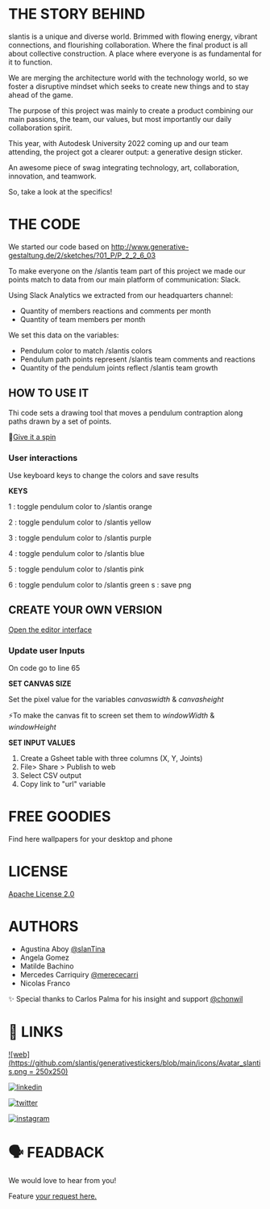 # THE STORY BEHIND
slantis is a unique and diverse world. Brimmed with flowing energy, vibrant connections, and flourishing collaboration. Where the final product is all about collective construction. A place where everyone is as fundamental for it to function.

We are merging the architecture world with the technology world, so we foster a disruptive mindset which seeks to create new things and to stay ahead of the game.

The purpose of this project was mainly to create a product combining our main passions, the team, our values, but most importantly our daily collaboration spirit.

This year, with Autodesk University 2022 coming up and our team attending, the project got a clearer output: a generative design sticker.

An awesome piece of swag integrating technology, art, collaboration, innovation, and teamwork.

So, take a look at the specifics!
# THE CODE
We started our code based on http://www.generative-gestaltung.de/2/sketches/?01_P/P_2_2_6_03

To make everyone on the /slantis team part of this project we made our points match to data from our main platform of communication: Slack.

Using Slack Analytics we extracted from our headquarters channel:
- Quantity of members reactions and comments per month
- Quantity of team members per month

We set this data on the variables:
- Pendulum color to match /slantis colors
- Pendulum path points represent /slantis team comments and reactions
- Quantity of the pendulum joints reflect /slantis team growth
## HOW TO USE IT

Thi code sets a drawing tool that moves a pendulum contraption along paths drawn by a set of points.

 💫[Give it a spin](https://editor.p5js.org/slanTina/full/WsTleMSxM
)


### User interactions

 Use keyboard keys to change the colors and save results

 **KEYS** 
 
1                   : toggle pendulum color to /slantis orange

2                   : toggle pendulum color to /slantis yellow

3                   : toggle pendulum color to /slantis purple

4                   : toggle pendulum color to /slantis blue

5                   : toggle pendulum color to /slantis pink

6                   : toggle pendulum color to /slantis green
s                   : save png



## CREATE YOUR OWN VERSION

[Open the editor interface](https://editor.p5js.org/slanTina/sketches/WsTleMSxM)


### Update user Inputs
On code go to line 65

**SET CANVAS SIZE**

Set the pixel value for the variables *canvaswidth* & *canvasheight*

⚡To make the canvas fit to screen set them to *windowWidth* & *windowHeight*

**SET INPUT VALUES**
1. Create a Gsheet table with three columns (X, Y, Joints)
2. File> Share > Publish to web
3. Select CSV output
4. Copy link to "url" variable




# FREE GOODIES
Find here wallpapers for your desktop and phone
# LICENSE

[Apache License 2.0](https://github.com/slantis/generativestickers/blob/main/LICENSE)


# AUTHORS

- Agustina Aboy [@slanTina](https://www.github.com/slanTina)
- Angela Gomez  
- Matilde Bachino
- Mercedes Carriquiry [@merececarri](https://github.com/merececarri)
- Nicolas Franco

✨ Special thanks to Carlos Palma for his insight and support [@chonwil](https://github.com/chonwil)

# 🔗 LINKS
[![web](https://github.com/slantis/generativestickers/blob/main/icons/Avatar_slantis.png = 250x250)](http://slantis.com/)

[![linkedin](https://github.com/slantis/generativestickers/blob/main/icons/linkedin.png)](https://www.linkedin.com/company/slantis/mycompany/)

[![twitter](https://github.com/slantis/generativestickers/blob/main/icons/twitter.png)](https://twitter.com/lifeatslantis)

[![instagram](https://github.com/slantis/generativestickers/blob/main/icons/instagram.png)](https://twitter.com/lifeatslantis)

# 🗣️ FEADBACK
We would love to hear from you!

Feature [your request here.](https://github.com/slantis/generativestickers/issues)